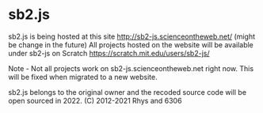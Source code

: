 # sb2.js

sb2.js is being hosted at this site http://sb2-js.scienceontheweb.net/ (might be change in the future)
All projects hosted on the website will be available under sb2-js on Scratch https://scratch.mit.edu/users/sb2-js/

Note - Not all projects work on sb2-js.scienceontheweb.net right now. This will be fixed when migrated to a new website.


sb2.js belongs to the original owner and the recoded source code will be open sourced in 2022.
(C) 2012-2021 Rhys and 6306
